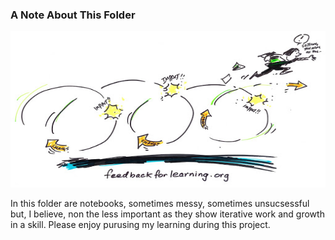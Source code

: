 ### A Note About This Folder 

<p align="center">
  <img width="550" height="250" src="/Photos/unnamed.jpg">
</p>
 
 [](/Photos/unnamed.jpg)

In this folder are notebooks, sometimes messy, sometimes unsucsessful but, I believe, non the less important as they show iterative work and growth in a skill. Please enjoy purusing my learning during this project.
